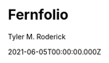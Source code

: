 ---
title: Fernfolio
github: https://github.com/TylerMRoderick/fernfolio-11ty-template
demo: https://fernfolio.netlify.app/
author: Tyler M. Roderick
date: 2021-06-05T00:00:00.000Z
ssg:
  - Eleventy
cms:
  - NetlifyCMS
css: null
category:
  - Blog
  - Portfolio
description: The super simple portfolio template built with Eleventy and NetlifyCMS
draft: true
publish_date: '2021-02-18T18:21:50Z'
update_date: '2023-01-23T01:00:34Z'
github_star: 63
github_fork: 29
---